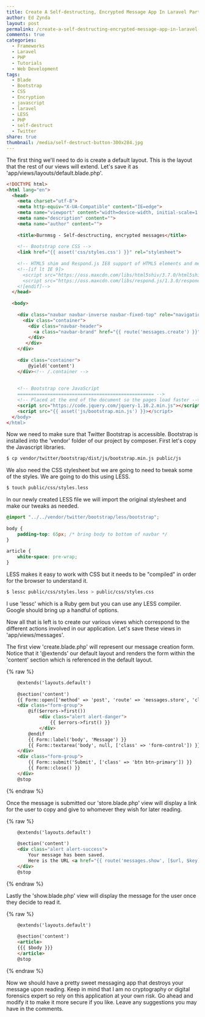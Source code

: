 ```yaml
---
title: Create A Self-destructing, Encrypted Message App In Laravel Part 2
author: Ed Zynda
layout: post
permalink: /create-a-self-destructing-encrypted-message-app-in-laravel-part-2/
comments: true
categories:
  - Frameworks
  - Laravel
  - PHP
  - Tutorials
  - Web Development
tags:
  - Blade
  - Bootstrap
  - CSS
  - Encryption
  - javascript
  - laravel
  - LESS
  - PHP
  - self-destruct
  - Twitter
share: true
thumbnail: /media/self-destruct-button-300x284.jpg
---
```

The first thing we'll need to do is create a default layout. This is the layout that the rest of our views will extend. Let's save it as 'app/views/layouts/default.blade.php'.

```html
<!DOCTYPE html>
<html lang="en">
  <head>
    <meta charset="utf-8">
    <meta http-equiv="X-UA-Compatible" content="IE=edge">
    <meta name="viewport" content="width=device-width, initial-scale=1.0">
    <meta name="description" content="">
    <meta name="author" content="">
 
    <title>Burnmsg - Self-desctructing, encrypted messages</title>
 
    <!-- Bootstrap core CSS -->
    <link href="{{ asset('css/styles.css') }}" rel="stylesheet">
 
    <!-- HTML5 shim and Respond.js IE8 support of HTML5 elements and media queries -->
    <!--[if lt IE 9]>
      <script src="https://oss.maxcdn.com/libs/html5shiv/3.7.0/html5shiv.js"></script>
      <script src="https://oss.maxcdn.com/libs/respond.js/1.3.0/respond.min.js"></script>
    <![endif]-->
  </head>
 
  <body>
 
    <div class="navbar navbar-inverse navbar-fixed-top" role="navigation">
      <div class="container">
        <div class="navbar-header">
          <a class="navbar-brand" href="{{ route('messages.create') }}">Burnmsg</a>
        </div>
       </div>
    </div>
 
    <div class="container">
        @yield('content')
    </div><!-- /.container -->
 
 
    <!-- Bootstrap core JavaScript
    ================================================== -->
    <!-- Placed at the end of the document so the pages load faster -->
    <script src="https://code.jquery.com/jquery-1.10.2.min.js"></script>
    <script src="{{ asset('js/bootstrap.min.js') }}></script>
  </body>
</html>
```

Now we need to make sure that Twitter Bootstrap is accessible. Bootstrap is installed into the 'vendor' folder of our project by composer. First let's copy the Javascript libraries.

```bash  
$ cp vendor/twitter/bootstrap/dist/js/bootstrap.min.js public/js  
```

We also need the CSS stylesheet but we are going to need to tweak some of the styles. We are going to do this using LESS.

```bash  
$ touch public/css/styles.less  
```

In our newly created LESS file we will import the original stylesheet and make our tweaks as needed.

```css  
@import "../../vendor/twitter/bootstrap/less/bootstrap";
 
body {
    padding-top: 65px; /* bring body to bottom of navbar */
}
 
article {
    white-space: pre-wrap;
}
```

LESS makes it easy to work with CSS but it needs to be "compiled" in order for the browser to understand it.

```bash
$ lessc public/css/styles.less > public/css/styles.css  
```

I use 'lessc' which is a Ruby gem but you can use any LESS compiler. Google should bring up a handful of options.

Now all that is left is to create our various views which correspond to the different actions involved in our application. Let's save these views in 'app/views/messages'.

The first view 'create.blade.php' will represent our message creation form. Notice that it '@extends' our default layout and renders the form within the 'content' section which is referenced in the default layout.

{% raw %}
```html  
    @extends('layouts.default')
     
    @section('content')
    {{ Form::open(['method' => 'post', 'route' => 'messages.store', 'class' => 'form']) }}
    <div class="form-group">
        @if($errors->first())
            <div class="alert alert-danger">
                {{ $errors->first() }}
            </div>
        @endif
        {{ Form::label('body', 'Message') }}
        {{ Form::textarea('body', null, ['class' => 'form-control']) }}
    </div>
    <div class="form-group">
        {{ Form::submit('Submit', ['class' => 'btn btn-primary']) }}
        {{ Form::close() }}
    </div>
    @stop
```
{% endraw %}

Once the message is submitted our 'store.blade.php' view will display a link for the user to copy and give to whomever they wish for later reading.

{% raw %}
```html 
    @extends('layouts.default')
     
    @section('content')
    <div class="alert alert-success">
        Your message has been saved.
        Here is the URL <a href="{{ route('messages.show', [$url, $key]) }}">{{ route('messages.show', [$url, $key]) }}</a>
    </div>
    @stop
```
{% endraw %}

Lastly the 'show.blade.php' view will display the message for the user once they decide to read it.

{% raw %}
```html
    @extends('layouts.default')
     
    @section('content')
    <article>
    {{{ $body }}}
    </article>
    @stop
```
{% endraw %}

Now we should have a pretty sweet messaging app that destroys your message upon reading. Keep in mind that I am no cryptography or digital forensics expert so rely on this application at your own risk. Go ahead and modify it to make it more secure if you like. Leave any suggestions you may have in the comments.

 [1]: http://www.edzynda.com/media/self-destruct-button.jpg
